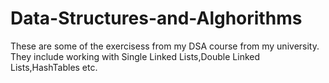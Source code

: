 # Data-Structures-and-Alghorithms
These are some of the exercisess from my DSA course from my university.
They include working with Single Linked Lists,Double Linked Lists,HashTables etc.
